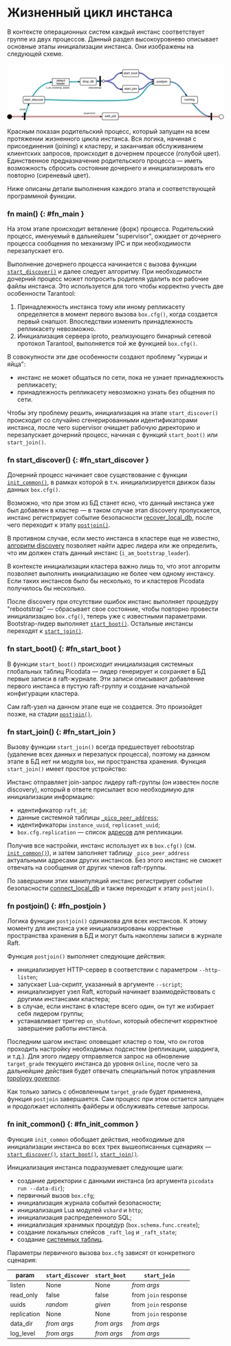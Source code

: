 # Жизненный цикл инстанса

В контексте операционных систем каждый инстанс соответствует группе из
двух процессов. Данный раздел высокоуровнево описывает основные этапы
инициализации инстанса. Они изображены на следующей схеме.

![main.rs](../images/clustering.svg "main.rs control flow")

Красным показан родительский процесс, который запущен на всем протяжении
жизненного цикла инстанса. Вся логика, начиная с присоединения (joining)
к кластеру, и заканчивая обслуживанием клиентских запросов, происходит в
дочернем процессе (голубой цвет). Единственное предназначение
родительского процесса — иметь возможность сбросить состояние дочернего
и инициализировать его повторно (сиреневый цвет).

Ниже описаны детали выполнения каждого этапа и соответствующей
программной функции.

### fn main() {: #fn_main }

На этом этапе происходит ветвление (форк) процесса. Родительский
процесс, именуемый в дальнейшем "supervisor", ожидает от дочернего
процесса сообщения по механизму IPC и при необходимости перезапускает
его.

Выполнение дочернего процесса начинается с вызова функции
[`start_discover()`](#fn_start_discover) и далее следует алгоритму. При
необходимости дочерний процесс может попросить родителя удалить все
рабочие файлы инстанса. Это используется для того чтобы корректно учесть две
особенности Tarantool:

1. Принадлежность инстанса тому или иному репликасету определяется в
   момент первого вызова `box.cfg()`, когда создается первый снапшот.
   Впоследствии изменить принадлежность репликасету невозможно.
2. Инициализация сервера iproto, реализующего бинарный сетевой протокол
   Tarantool, выполняется той же функцией `box.cfg()`.

В совокупности эти две особенности создают проблему "курицы и яйца":

- инстанс не может общаться по сети, пока не узнает принадлежность
  репликасету;
- принадлежность репликасету невозможно узнать без общения по сети.

Чтобы эту проблему решить, инициализация на этапе `start_discover()`
происходит со случайно сгенерированными идентификаторами инстанса,
после чего supervisor очищает рабочую директорию и перезапускает дочерний процесс,
начиная с функций `start_boot()` или `start_join()`.

### fn start_discover() {: #fn_start_discover }

Дочерний процесс начинает свое существование с функции
[`init_common()`](#fn_init_common), в рамках которой в т.ч.
инициализируется движок базы данных `box.cfg()`.

Возможно, что при этом из БД станет ясно, что данный инстанса уже был
добавлен в кластер — в таком случае этап discovery пропускается, инстанс
регистрирует событие безопасности [recover_local_db], после чего переходит к
этапу [`postjoin()`](#fn_postjoin).

В противном случае, если место инстанса в кластере еще не известно,
[алгоритм discovery](../architecture/discovery.md) позволяет найти адрес
лидера или же определить, что им должен стать данный инстанс
(`i_am_bootstrap_leader`).

В контексте инициализации кластера важно лишь то, что этот алгоритм
позволяет выполнить инициализацию не более чем одному инстансу. Если
таких инстансов было бы несколько, то и кластеров Picodata получилось бы
несколько.

После discovery при отсутствии ошибок инстанс выполняет процедуру
"rebootstrap" — сбрасывает свое состояние, чтобы повторно провести
инициализацию `box.cfg()`, теперь уже с известными параметрами.
Bootstrap-лидер выполняет [`start_boot()`](#fn_start_boot).
Остальные инстансы переходят к [`start_join()`](#fn_start_join).

[recover_local_db]: ../reference/audit_events.md#recover_local_db

### fn start_boot() {: #fn_start_boot }

В функции `start_boot()` происходит инициализация системных глобальных
таблиц Picodata — лидер генерирует и сохраняет в БД первые записи в
raft-журнале. Эти записи описывают добавление первого инстанса в пустую
raft-группу и создание начальной конфигурации кластера.

Сам raft-узел на данном этапе еще не создается. Это произойдет позже, на
стадии [`postjoin()`](#fn_postjoin).

### fn start_join() {: #fn_start_join }

Вызову функции `start_join()` всегда предшествует rebootstrap (удаление
всех данных и перезапуск процесса), поэтому на данном этапе в БД нет ни
модуля `box`, ни пространства хранения. Функция `start_join()` имеет
простое устройство:

Инстанс отправляет join-запрос лидеру raft-группы (он известен после
discovery), который в ответе присылает всю необходимую для инициализации
информацию:

- идентификатор `raft_id`;
- данные системной таблицы
  [`_pico_peer_address`](../architecture/system_tables.md#_pico_peer_address);
- идентификаторы `instance_uuid`, `replicaset_uuid`;
- `box.cfg.replication` — список [адресов](../overview/glossary.md#address) для репликации.

Получив все настройки, инстанс использует их в `box.cfg()` (см.
[`init_common()`](#fn_init_common)), и затем заполняет таблицу
`_pico_peer_address` актуальными адресами других инстансов. Без этого
инстанс не сможет отвечать на сообщения от других членов raft-группы.

По завершении этих манипуляций инстанс регистрирует событие безопасности
[connect_local_db] и также переходит к этапу `postjoin()`.

[connect_local_db]: ../reference/audit_events.md#connect_local_db

### fn postjoin() {: #fn_postjoin }

Логика функции `postjoin()` одинакова для всех инстансов. К этому
моменту для инстанса уже инициализированы корректные пространства
хранения в БД и могут быть накоплены записи в журнале Raft.

Функция `postjoin()` выполняет следующие действия:

- инициализирует HTTP-сервер в соответствии с параметром `--http-listen`;
- запускает Lua-скрипт, указанный в аргументе `--script`;
- инициализирует узел Raft, который начинает взаимодействовать с
  другими инстансами кластера;
- в случае, если инстанс в кластере всего один, он тут же избирает себя
  лидером группы;
- устанавливает триггер `on_shutdown`, который обеспечит корректное
  завершение работы инстанса.

Последним шагом инстанс оповещает кластер о том, что он готов проходить
настройку необходимых подсистем (репликации, шардинга, и т.д.). Для
этого лидеру отправляется запрос на обновление `target_grade` текущего
инстанса до уровня `Online`, после чего за дальнейшие действия будет
отвечать специальный поток управления [topology
governor](../overview/glossary.md#governor).

Как только запись с обновленным `target_grade` будет применена, функция
`postjoin` завершается. Сам процесс при этом остается запущен и
продолжает исполнять файберы и обслуживать сетевые запросы.

### fn init_common() {: #fn_init_common }

Функция `init_common` обобщает действия, необходимые для инициализации
инстанса во всех трех вышеописанных сценариях —
[`start_discover()`](#fn_start_discover),
[`start_boot()`](#fn_start_boot), [`start_join()`](#fn_start_join).

Инициализация инстанса подразумевает следующие шаги:

- создание директории с данными инстанса (из аргумента `picodata run
  --data-dir`);
- первичный вызов `box.cfg`;
- инициализация журнала событий безопасности;
- инициализация Lua модулей `vshard` и `http`;
- инициализация распределенного SQL;
- инициализация хранимых процедур (`box.schema.func.create`);
- создание локальных спейсов `_raft_log` и `_raft_state`;
- создание [системных таблиц](../architecture/system_tables.md).

Параметры первичного вызова `box.cfg` зависят от конкретного сценария:

| param       | `start_discover` | `start_boot` | `start_join`         |
|-------------|------------------|--------------|----------------------|
| listen      | None             | None         | _from args_          |
| read_only   | false            | false        | from `join` response |
| uuids       | _random_         | _given_      | from `join` response |
| replication | None             | None         | from `join` response |
| data_dir    | _from args_      | _from args_  | _from args_          |
| log_level   | _from args_      | _from args_  | _from args_          |
